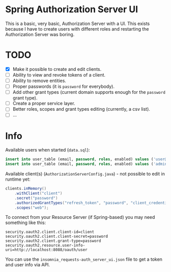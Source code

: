 # Spring Authorization Server UI

This is a basic, very basic, Authorization Server with a UI. This exists because I have to create users with different roles and restarting the Authorization Server was boring.

# TODO

- [X] Make it possible to create and edit clients.
- [ ] Ability to view and revoke tokens of a client.
- [ ] Ability to remove entities.
- [ ] Proper passwords (it is `password` for everybody).
- [ ] Add other grant types (current domain supports enough for the `password` grant type).
- [ ] Create a proper service layer.
- [ ] Better roles, scopes and grant types editing (currently, a csv list).
- [ ] ...

# Info

Available users when started (`data.sql`):

```sql
insert into user_table (email, password, roles, enabled) values ('user@email.com', 'password', 'USER', true);
insert into user_table (email, password, roles, enabled) values ('admin@email.com', 'password', 'USER,ADMIN', false);
```

Available client(s) (`AuthorizationServerConfig.java`) - not possible to edit in runtime yet:

```java
clients.inMemory()
    .withClient("client")
    .secret("password")
    .authorizedGrantTypes("refresh_token", "password", "client_credentials")
    .scopes("web");
```

To connect from your Resource Server (if Spring-based) you may need something like this:

```properties
security.oauth2.client.client-id=client
security.oauth2.client.client-secret=password
security.oauth2.client.grant-type=password
security.oauth2.resource.user-info-uri=http://localhost:8088/oauth/user
```

You can use the `insomnia_requests-auth_server_ui.json` file to get a token and user info via API.
